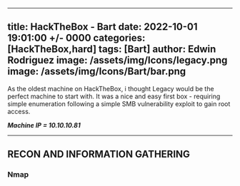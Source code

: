 
---
title: HackTheBox - Bart
date: 2022-10-01 19:01:00 +/- 0000
categories: [HackTheBox,hard]
tags: [Bart]
author: Edwin Rodriguez
image: /assets/img/Icons/legacy.png
image: /assets/img/Icons/Bart/bar.png
---


As the oldest machine on HackTheBox, i thought Legacy would be the perfect machine to start with. It was a  nice and easy first box - requiring simple enumeration following a simple SMB vulnerability exploit to gain root access.

***Machine IP = 10.10.10.81***

---

## RECON AND INFORMATION GATHERING
### Nmap
